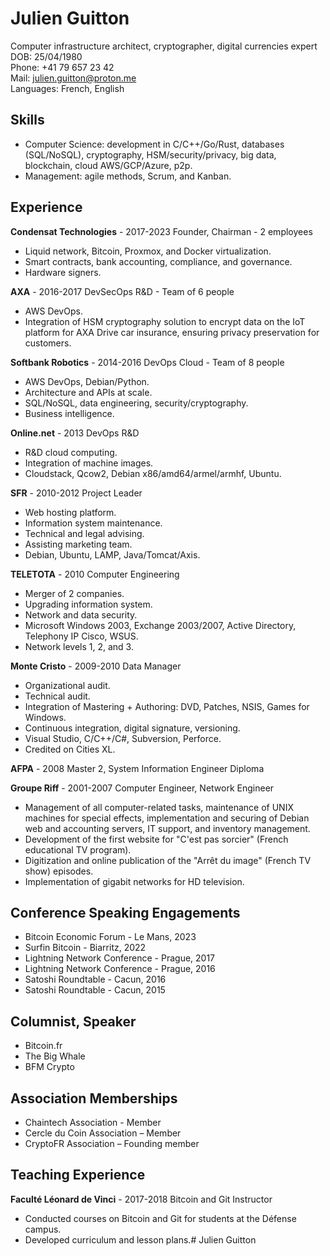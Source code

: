 
# Julien Guitton
Computer infrastructure architect, cryptographer, digital currencies expert  
DOB: 25/04/1980  
Phone: +41 79 657 23 42  
Mail: [julien.guitton@proton.me](mailto:julien.guitton@proton.me)  
Languages: French, English
## Skills
-   Computer Science: development in C/C++/Go/Rust, databases (SQL/NoSQL), cryptography, HSM/security/privacy, big data, blockchain, cloud AWS/GCP/Azure, p2p.  
-   Management: agile methods, Scrum, and Kanban.
## Experience
**Condensat Technologies** - 2017-2023 Founder, Chairman - 2 employees
-   Liquid network, Bitcoin, Proxmox, and Docker virtualization.
-   Smart contracts, bank accounting, compliance, and governance.
-   Hardware signers.

**AXA** - 2016-2017 DevSecOps R&D - Team of 6 people
-   AWS DevOps.
-   Integration of HSM cryptography solution to encrypt data on the IoT platform for AXA Drive car insurance, ensuring privacy preservation for customers.

**Softbank Robotics** - 2014-2016 DevOps Cloud - Team of 8 people
-   AWS DevOps, Debian/Python.
-   Architecture and APIs at scale.
-   SQL/NoSQL, data engineering, security/cryptography.
-   Business intelligence.

**Online.net** - 2013 DevOps R&D
-   R&D cloud computing.
-   Integration of machine images.
-   Cloudstack, Qcow2, Debian x86/amd64/armel/armhf, Ubuntu.

**SFR** - 2010-2012 Project Leader
-   Web hosting platform.
-   Information system maintenance.
-   Technical and legal advising.
-   Assisting marketing team.
-   Debian, Ubuntu, LAMP, Java/Tomcat/Axis.

**TELETOTA** - 2010 Computer Engineering
-   Merger of 2 companies.
-   Upgrading information system.
-   Network and data security.
-   Microsoft Windows 2003, Exchange 2003/2007, Active Directory, Telephony IP Cisco, WSUS.
-   Network levels 1, 2, and 3.

**Monte Cristo** - 2009-2010 Data Manager
-   Organizational audit.
-   Technical audit.
-   Integration of Mastering + Authoring: DVD, Patches, NSIS, Games for Windows.
-   Continuous integration, digital signature, versioning.
-   Visual Studio, C/C++/C#, Subversion, Perforce.
-   Credited on Cities XL.

**AFPA** - 2008 Master 2, System Information Engineer Diploma

**Groupe Riff** - 2001-2007 Computer Engineer, Network Engineer
-   Management of all computer-related tasks, maintenance of UNIX machines for special effects, implementation and securing of Debian web and accounting servers, IT support, and inventory management.
-   Development of the first website for "C'est pas sorcier" (French educational TV program).    
-   Digitization and online publication of the "Arrêt du image" (French TV show) episodes.
-   Implementation of gigabit networks for HD television.

## Conference Speaking Engagements
-   Bitcoin Economic Forum - Le Mans, 2023
-   Surfin Bitcoin - Biarritz, 2022    
-   Lightning Network Conference - Prague, 2017
-   Lightning Network Conference - Prague, 2016
-   Satoshi Roundtable - Cacun, 2016
-   Satoshi Roundtable - Cacun, 2015

## Columnist, Speaker
-   Bitcoin.fr
-   The Big Whale
-   BFM Crypto

## Association Memberships
-   Chaintech Association - Member
-   Cercle du Coin Association – Member
-   CryptoFR Association – Founding member

## Teaching Experience

**Faculté Léonard de Vinci** - 2017-2018 Bitcoin and Git Instructor
-   Conducted courses on Bitcoin and Git for students at the Défense campus.
-   Developed curriculum and lesson plans.# Julien Guitton
